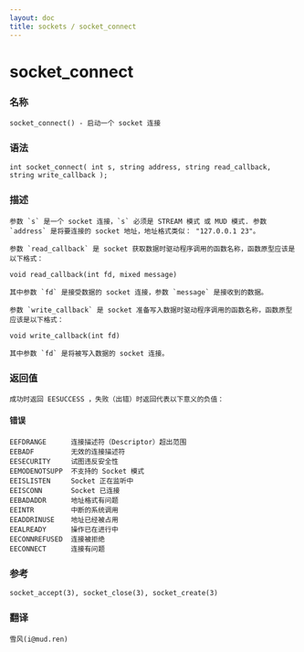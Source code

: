 ```yaml
---
layout: doc
title: sockets / socket_connect
---
```

# socket_connect

### 名称

    socket_connect() - 启动一个 socket 连接

### 语法

    int socket_connect( int s, string address, string read_callback, string write_callback );

### 描述

    参数 `s` 是一个 socket 连接，`s` 必须是 STREAM 模式 或 MUD 模式. 参数 `address` 是将要连接的 socket 地址，地址格式类似： "127.0.0.1 23"。

    参数 `read_callback` 是 socket 获取数据时驱动程序调用的函数名称，函数原型应该是以下格式：

    void read_callback(int fd, mixed message)

    其中参数 `fd` 是接受数据的 socket 连接，参数 `message` 是接收到的数据。

    参数 `write_callback` 是 socket 准备写入数据时驱动程序调用的函数名称，函数原型应该是以下格式：

    void write_callback(int fd)

    其中参数 `fd` 是将被写入数据的 socket 连接。

### 返回值

    成功时返回 EESUCCESS ，失败（出错）时返回代表以下意义的负值：

#### 错误

    EEFDRANGE      连接描述符（Descriptor）超出范围
    EEBADF         无效的连接描述符
    EESECURITY     试图违反安全性
    EEMODENOTSUPP  不支持的 Socket 模式
    EEISLISTEN     Socket 正在监听中
    EEISCONN       Socket 已连接
    EEBADADDR      地址格式有问题
    EEINTR         中断的系统调用
    EEADDRINUSE    地址已经被占用
    EEALREADY      操作已在进行中
    EECONNREFUSED  连接被拒绝
    EECONNECT      连接有问题

### 参考

    socket_accept(3), socket_close(3), socket_create(3)

### 翻译 ###

    雪风(i@mud.ren)
